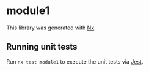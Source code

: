 # module1

This library was generated with [Nx](https://nx.dev).

## Running unit tests

Run `nx test module1` to execute the unit tests via [Jest](https://jestjs.io).
